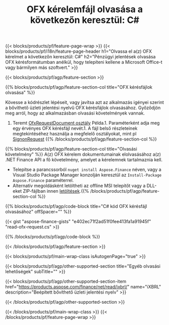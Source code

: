 ﻿---
title: "OFX kérelemfájl olvasása a következőn keresztül: C#"
description: Mintakód a(z) OFX kérésfájl olvasásához. Használjon API példakódot a kötegelt OFX kérésfájlok olvasásához a .NET alapú alkalmazásokban. 
url: /hu/net/read/ofx-request/
family: finance
platformtag: net
feature: read
informat: OFX request
outformat: 
otherformats: 
---
{{< blocks/products/pf/feature-page-wrap >}}
{{< blocks/products/pf/i18n/feature-page-header h1="Olvassa el a(z) OFX kérelmet a következőn keresztül: C#" h2="Pénzügyi jelentések olvasása OFX kérésformátumban anélkül, hogy telepíteni kellene a Microsoft Office-t vagy bármilyen más szoftvert." >}}

{{< blocks/products/pf/agp/feature-section >}}

{{% blocks/products/pf/agp/feature-section-col title="OFX kérésfájlok olvasása" %}}

Kövesse a kódrészlet lépéseit, vagy javítsa azt az alkalmazás igényei szerint a bővíthető üzleti jelentési nyelvű OFX kérésfájlok olvasásához. Győződjön meg arról, hogy az alkalmazásban olvasási követelmények vannak.

1. Teremt [OfxRequestDocument osztály](https://apireference.aspose.com/finance/net/aspose.finance.ofx/ofxrequestdocument) Példa.1. Paraméterként adja meg egy érvényes OFX kérésfájl nevét.1. A fájl belső részleteinek megtekintéséhez használja a megfelelő osztályokat, mint pl [SignonRequest](https://apireference.aspose.com/finance/net/aspose.finance.ofx.signon/signonrequest)
{{% /blocks/products/pf/agp/feature-section-col %}}

{{% blocks/products/pf/agp/feature-section-col title="Olvasási követelmény" %}}
A(z) OFX kérelem dokumentumainak elolvasásához a(z) .NET Finance API a fő követelmény, amelyet a kérelemnek tartalmaznia kell. 
- Telepítse a parancssorból ```nuget install Aspose.Finance``` néven, vagy a Visual Studio Package Manager konzolján keresztül az ```Install-Package Aspose.Finance``` paraméterrel.
- Alternatív megoldásként letöltheti az offline MSI telepítőt vagy a DLL-eket ZIP-fájlban innen [letöltések](https://downloads.aspose.com/finance/net).{{% /blocks/products/pf/agp/feature-section-col %}}

{{% blocks/products/pf/agp/code-block title="C# kód OFX kérésfájl olvasásához" offSpacer="" %}}

{{< gist "aspose-finance-gists" "e402ec71f2ad51f0fee413fa1a91945f" "read-ofx-request.cs" >}}

{{% /blocks/products/pf/agp/code-block %}}

{{< /blocks/products/pf/agp/feature-section >}}

{{< blocks/products/pf/main-wrap-class isAutogenPage="true" >}}

{{< blocks/products/pf/agp/other-supported-section title="Egyéb olvasási lehetőségek" subTitle="" >}}

{{< blocks/products/pf/agp/other-supported-section-item href="https://products.aspose.com/finance/net/read/ixbrl/" name="iXBRL" description="Beépített bővíthető üzleti jelentési nyelv" >}}

{{< /blocks/products/pf/agp/other-supported-section >}}

{{< /blocks/products/pf/main-wrap-class >}}
{{< /blocks/products/pf/feature-page-wrap >}}